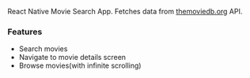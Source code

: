 React Native Movie Search App.
Fetches data from <a href="https://www.themoviedb.org/">themoviedb.org</a> API.

<div>
  <h3>Features</h3>
  <ul>
    <li>Search movies</li>
    <li>Navigate to movie details screen</li>
    <li>Browse movies(with infinite scrolling)</li>
  </ul>
</div>